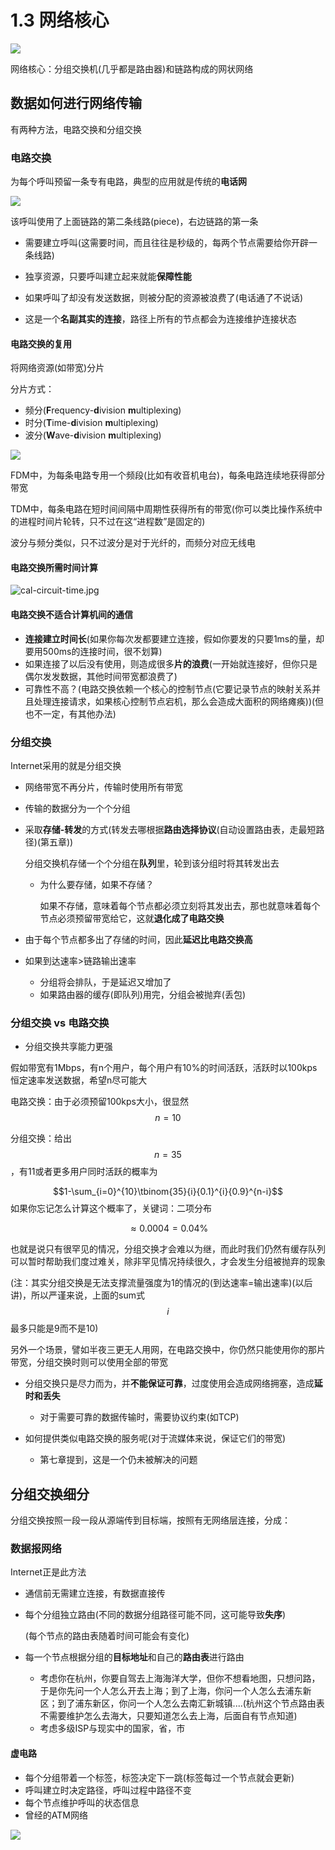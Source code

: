 # 1.3 网络核心

![](../image/net-core.png)

网络核心：分组交换机(几乎都是路由器)和链路构成的网状网络

## 数据如何进行网络传输

有两种方法，电路交换和分组交换

### 电路交换

为每个呼叫预留一条专有电路，典型的应用就是传统的**电话网**

![](../image/circuit.png)

该呼叫使用了上面链路的第二条线路(piece)，右边链路的第一条

- 需要建立呼叫(这需要时间，而且往往是秒级的，每两个节点需要给你开辟一条线路)

- 独享资源，只要呼叫建立起来就能**保障性能**
- 如果呼叫了却没有发送数据，则被分配的资源被浪费了(电话通了不说话)
- 这是一个**名副其实的连接**，路径上所有的节点都会为连接维护连接状态

#### 电路交换的复用

将网络资源(如带宽)分片

分片方式：

- 频分(**F**requency-**d**ivision **m**ultiplexing)
- 时分(**T**ime-**d**ivision **m**ultiplexing)
- 波分(**W**ave-**d**ivision **m**ultiplexing)

![](../image/FDM&TDM.png)

FDM中，为每条电路专用一个频段(比如有收音机电台)，每条电路连续地获得部分带宽

TDM中，每条电路在短时间间隔中周期性获得所有的带宽(你可以类比操作系统中的进程时间片轮转，只不过在这“进程数”是固定的)

波分与频分类似，只不过波分是对于光纤的，而频分对应无线电

#### 电路交换所需时间计算

![cal-circuit-time.jpg](../image/cal-circuit-time.jpg)

#### 电路交换不适合计算机间的通信

- **连接建立时间长**(如果你每次发都要建立连接，假如你要发的只要1ms的量，却要用500ms的连接时间，很不划算)
- 如果连接了以后没有使用，则造成很多**片的浪费**(一开始就连接好，但你只是偶尔发发数据，其他时间带宽都浪费了)
- 可靠性不高？(电路交换依赖一个核心的控制节点(它要记录节点的映射关系并且处理连接请求，如果核心控制节点宕机，那么会造成大面积的网络瘫痪))(但也不一定，有其他办法)

### 分组交换

Internet采用的就是分组交换

- 网络带宽不再分片，传输时使用所有带宽

- 传输的数据分为一个个分组

- 采取**存储-转发**的方式(转发去哪根据**路由选择协议**(自动设置路由表，走最短路径)(第五章))

  分组交换机存储一个个分组在**队列**里，轮到该分组时将其转发出去

  - 为什么要存储，如果不存储？

    如果不存储，意味着每个节点都必须立刻将其发出去，那也就意味着每个节点必须预留带宽给它，这就**退化成了电路交换**

- 由于每个节点都多出了存储的时间，因此**延迟比电路交换高**
- 如果到达速率>链路输出速率
  - 分组将会排队，于是延迟又增加了
  - 如果路由器的缓存(即队列)用完，分组会被抛弃(丢包)

### 分组交换 vs 电路交换

- 分组交换共享能力更强

假如带宽有1Mbps，有n个用户，每个用户有10%的时间活跃，活跃时以100kps恒定速率发送数据，希望n尽可能大

电路交换：由于必须预留100kps大小，很显然$$n=10$$

分组交换：给出$$n=35$$，有11或者更多用户同时活跃的概率为

$$1-\sum_{i=0}^{10}\tbinom{35}{i}{0.1}^{i}{0.9}^{n-i}$$ 如果你忘记怎么计算这个概率了，关键词：二项分布

$$\approx 0.0004=0.04\%$$

也就是说只有很罕见的情况，分组交换才会难以为继，而此时我们仍然有缓存队列可以暂时帮助我们度过难关，除非罕见情况持续很久，才会发生分组被抛弃的现象

(注：其实分组交换是无法支撑流量强度为1的情况的(到达速率=输出速率)(以后讲)，所以严谨来说，上面的sum式$$i$$最多只能是9而不是10)

另外一个场景，譬如半夜三更无人用网，在电路交换中，你仍然只能使用你的那片带宽，分组交换时则可以使用全部的带宽

- 分组交换只是尽力而为，并**不能保证可靠**，过度使用会造成网络拥塞，造成**延时和丢失**
  - 对于需要可靠的数据传输时，需要协议约束(如TCP)

- 如何提供类似电路交换的服务呢(对于流媒体来说，保证它们的带宽)
  - 第七章提到，这是一个仍未被解决的问题

## 分组交换细分

分组交换按照一段一段从源端传到目标端，按照有无网络层连接，分成：

### 数据报网络

Internet正是此方法

- 通信前无需建立连接，有数据直接传

- 每个分组独立路由(不同的数据分组路径可能不同，这可能导致**失序**)

  (每个节点的路由表随着时间可能会有变化)

- 每一个节点根据分组的**目标地址**和自己的**路由表**进行路由

  - 考虑你在杭州，你要自驾去上海海洋大学，但你不想看地图，只想问路，于是你先问一个人怎么开去上海；到了上海，你问一个人怎么去浦东新区；到了浦东新区，你问一个人怎么去南汇新城镇....(杭州这个节点路由表不需要维护怎么去海大，只要知道怎么去上海，后面自有节点知道)
  - 考虑多级ISP与现实中的国家，省，市

#### 虚电路

- 每个分组带着一个标签，标签决定下一跳(标签每过一个节点就会更新)
- 呼叫建立时决定路径，呼叫过程中路径不变
- 每个节点维护呼叫的状态信息
- 曾经的ATM网络

![](../image/virtual-circuit.png)
